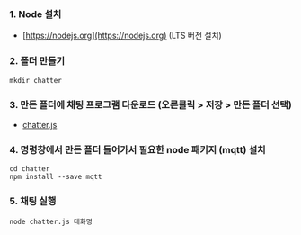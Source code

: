 ### 1. Node 설치
   - [https://nodejs.org](https://nodejs.org) (LTS 버전 설치)

### 2. 폴더 만들기
```
mkdir chatter
```

### 3. 만든 폴더에 채팅 프로그램 다운로드 (오른클릭 > 저장 > 만든 폴더 선택)
   - [chatter.js](https://raw.githubusercontent.com/jiwonpark/chatter/master/chatter.js)

### 4. 명령창에서 만든 폴더 들어가서 필요한 node 패키지 (mqtt) 설치
```
cd chatter
npm install --save mqtt
```

### 5. 채팅 실행
```
node chatter.js 대화명
```
